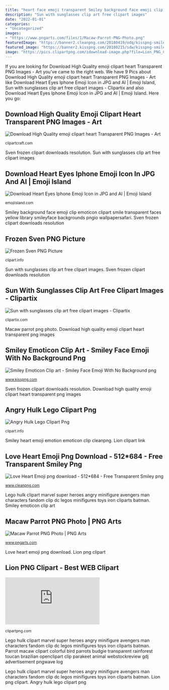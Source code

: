```yaml
---
title: "heart face emoji transparent Smiley background face emoji clip emoticon clipart smile transparent faces yellow library smileyface backgrounds pngio wallpapersafari"
description: "Sun with sunglasses clip art free clipart images"
date: "2022-01-01"
categories:
- "Uncategorized"
images:
- "https://www.pngarts.com/files/1/Macaw-Parrot-PNG-Photo.png"
featuredImage: "https://banner2.cleanpng.com/20180419/odq/kisspng-smiley-emoticon-heart-love-clip-art-love-emotion-5ad8630b931640.4533944415241305716025.jpg"
featured_image: "https://banner2.kisspng.com/20180215/sdw/kisspng-smiley-emoticon-clip-art-smiley-face-emoji-with-no-background-5a85f8fd049070.9173658215187294690187.jpg"
image: "https://pics.clipartpng.com/idownload-image.php?file=Lion_PNG_Clipart-1045.png"
---
```


If you are looking for Download High Quality emoji clipart heart Transparent PNG Images - Art you've came to the right web. We have 9 Pics about Download High Quality emoji clipart heart Transparent PNG Images - Art like Download Heart Eyes Iphone Emoji Icon in JPG and AI | Emoji Island, Sun with sunglasses clip art free clipart images - Clipartix and also Download Heart Eyes Iphone Emoji Icon in JPG and AI | Emoji Island. Here you go:

## Download High Quality Emoji Clipart Heart Transparent PNG Images - Art

![Download High Quality emoji clipart heart Transparent PNG Images - Art](https://clipartcraft.com/images/emoji-clipart-heart-9.png "Lion png clipart")

<small>clipartcraft.com</small>

Sven frozen clipart downloads resolution. Sun with sunglasses clip art free clipart images

## Download Heart Eyes Iphone Emoji Icon In JPG And AI | Emoji Island

![Download Heart Eyes Iphone Emoji Icon in JPG and AI | Emoji Island](http://cdn.shopify.com/s/files/1/1061/1924/products/Heart_Eyes_Emoji_2_grande.png?v=1513251039 "Lion png clipart")

<small>emojiisland.com</small>

Smiley background face emoji clip emoticon clipart smile transparent faces yellow library smileyface backgrounds pngio wallpapersafari. Sven frozen clipart downloads resolution

## Frozen Sven PNG Picture

![Frozen Sven PNG Picture](https://clipart.info/images/ccovers/1503595735Frozen-Sven-PNG-Picture.png "Frozen sven png picture")

<small>clipart.info</small>

Sun with sunglasses clip art free clipart images. Sven frozen clipart downloads resolution

## Sun With Sunglasses Clip Art Free Clipart Images - Clipartix

![Sun with sunglasses clip art free clipart images - Clipartix](http://clipartix.com/wp-content/uploads/2016/04/Pink-heart-sunglasses-clipart-image.png "Frozen sven png picture")

<small>clipartix.com</small>

Macaw parrot png photo. Download high quality emoji clipart heart transparent png images

## Smiley Emoticon Clip Art - Smiley Face Emoji With No Background Png

![Smiley Emoticon Clip art - Smiley Face Emoji With No Background png](https://banner2.kisspng.com/20180215/sdw/kisspng-smiley-emoticon-clip-art-smiley-face-emoji-with-no-background-5a85f8fd049070.9173658215187294690187.jpg "Download high quality emoji clipart heart transparent png images")

<small>www.kisspng.com</small>

Sven frozen clipart downloads resolution. Download high quality emoji clipart heart transparent png images

## Angry Hulk Lego Clipart Png

![Angry Hulk Lego Clipart Png](https://clipart.info/images/ccovers/1495815251angry-hulk-lego-clipart-png.png "Sunglasses clipart heart pink glasses transparent clip background shaped sun yopriceville cliparts clipartix library clipground var minnie mickey baby related")

<small>clipart.info</small>

Smiley heart emoji emotion emoticon clip cleanpng. Lion clipart link

## Love Heart Emoji Png Download - 512*684 - Free Transparent Smiley Png

![Love Heart Emoji png download - 512*684 - Free Transparent Smiley png](https://banner2.cleanpng.com/20180419/odq/kisspng-smiley-emoticon-heart-love-clip-art-love-emotion-5ad8630b931640.4533944415241305716025.jpg "Angry hulk lego clipart png")

<small>www.cleanpng.com</small>

Lego hulk clipart marvel super heroes angry minifigure avengers man characters fandom clip dc legos minifigures toys iron cliparts batman. Smiley emoticon clip art

## Macaw Parrot PNG Photo | PNG Arts

![Macaw Parrot PNG Photo | PNG Arts](https://www.pngarts.com/files/1/Macaw-Parrot-PNG-Photo.png "Sven frozen clipart downloads resolution")

<small>www.pngarts.com</small>

Love heart emoji png download. Lion png clipart

## Lion PNG Clipart - Best WEB Clipart

![Lion PNG Clipart - Best WEB Clipart](https://pics.clipartpng.com/idownload-image.php?file=Lion_PNG_Clipart-1045.png "Sun with sunglasses clip art free clipart images")

<small>clipartpng.com</small>

Lego hulk clipart marvel super heroes angry minifigure avengers man characters fandom clip dc legos minifigures toys iron cliparts batman. Parrot macaw clipart colorful bird parrots budgie transparent rainforest toucan brazilian openclipart clip parakeet animal webstockreview gdj advertisement pngwave log

Lego hulk clipart marvel super heroes angry minifigure avengers man characters fandom clip dc legos minifigures toys iron cliparts batman. Lion png clipart. Angry hulk lego clipart png
